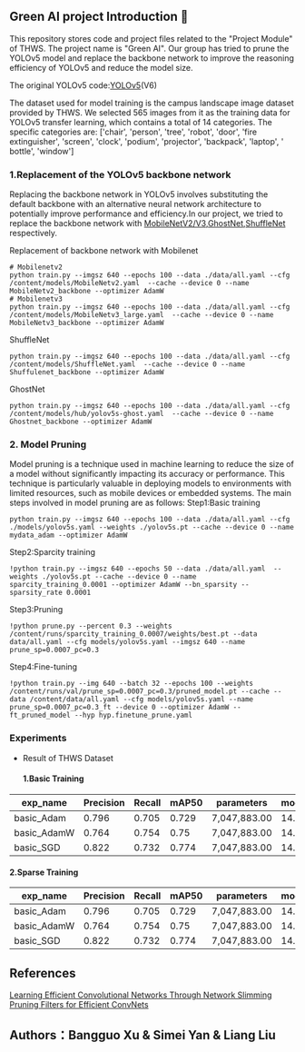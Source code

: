 ## Green AI project Introduction :leaves:
This repository stores code and project files related to the "Project Module" of THWS. The project name is "Green AI". Our group has tried to prune the YOLOv5 model and replace the backbone network to improve the reasoning efficiency of YOLOv5 and reduce the model size.

The original YOLOv5 code:[YOLOv5](https://github.com/ultralytics/yolov5/)(V6)

The dataset used for model training is the campus landscape image dataset provided by THWS. We selected 565 images from it as the training data for YOLOv5 transfer learning, which contains a total of 14 categories. The specific categories are: ['chair', 'person', 'tree', 'robot', 'door', 'fire extinguisher', 'screen', 'clock', 'podium', 'projector', 'backpack', 'laptop', ' bottle', 'window']

### 1.Replacement of the YOLOv5 backbone network
Replacing the backbone network in YOLOv5 involves substituting the default backbone with an alternative neural network architecture to potentially improve performance and efficiency.In our project, we tried to replace the backbone network with [MobileNetV2/V3](https://arxiv.org/abs/1704.04861),[GhostNet](https://arxiv.org/abs/1911.11907),[ShuffleNet](https://arxiv.org/abs/1707.01083) respectively.

Replacement of backbone network with Mobilenet
```shell
# Mobilenetv2
python train.py --imgsz 640 --epochs 100 --data ./data/all.yaml --cfg /content/models/MobileNetv2.yaml  --cache --device 0 --name MobileNetv2_backbone --optimizer AdamW
# Mobilenetv3
python train.py --imgsz 640 --epochs 100 --data ./data/all.yaml --cfg /content/models/MobileNetv3_large.yaml  --cache --device 0 --name MobileNetv3_backbone --optimizer AdamW
```

ShuffleNet
```shell
python train.py --imgsz 640 --epochs 100 --data ./data/all.yaml --cfg /content/models/ShuffleNet.yaml  --cache --device 0 --name Shuffulenet_backbone --optimizer AdamW
```

GhostNet
```shell
python train.py --imgsz 640 --epochs 100 --data ./data/all.yaml --cfg /content/models/hub/yolov5s-ghost.yaml  --cache --device 0 --name Ghostnet_backbone --optimizer AdamW
```

### 2. Model Pruning
Model pruning is a technique used in machine learning to reduce the size of a model without significantly impacting its accuracy or performance. This technique is particularly valuable in deploying models to environments with limited resources, such as mobile devices or embedded systems. The main steps involved in model pruning are as follows:
Step1:Basic training
```shell
python train.py --imgsz 640 --epochs 100 --data ./data/all.yaml --cfg ./models/yolov5s.yaml --weights ./yolov5s.pt --cache --device 0 --name mydata_adam --optimizer AdamW
```
Step2:Sparcity training
```shell
!python train.py --imgsz 640 --epochs 50 --data ./data/all.yaml  --weights ./yolov5s.pt --cache --device 0 --name sparcity_training_0.0001 --optimizer AdamW --bn_sparsity --sparsity_rate 0.0001
```
Step3:Pruning
```shell
!python prune.py --percent 0.3 --weights /content/runs/sparcity_training_0.0007/weights/best.pt --data data/all.yaml --cfg models/yolov5s.yaml --imgsz 640 --name prune_sp=0.0007_pc=0.3
```
Step4:Fine-tuning
```shell
!python train.py --img 640 --batch 32 --epochs 100 --weights /content/runs/val/prune_sp=0.0007_pc=0.3/pruned_model.pt --cache --data /content/data/all.yaml --cfg models/yolov5s.yaml --name prune_sp=0.0007_pc=0.3_ft --device 0 --optimizer AdamW --ft_pruned_model --hyp hyp.finetune_prune.yaml
```

### Experiments
- Result of THWS Dataset
  #### 1.Basic Training

| exp_name             | Precision | Recall | mAP50 | parameters    | model_size | training_time&epochs | GFLOPs |   |   | note |
|----------------------|-----------|--------|-------|---------------|------------|----------------------|--------|---|---|------|
| basic_Adam  | 0.796     | 0.705  | 0.729 | 7,047,883.00  | 14.5MB     | 0.311h/100           | 15.9   |   |   |      |
| basic_AdamW | 0.764     | 0.754  | 0.75  | 7,047,883.00  | 14.5MB     | 0.312h/100           | 15.9   |   |   |      |
| basic_SGD   | 0.822     | 0.732  | 0.774 | 7,047,883.00  | 14.5MB     | 0.3h/100             | 15.9   |   |   |      |

  #### 2.Sparse Training

| exp_name             | Precision | Recall | mAP50 | parameters    | model_size | training_time&epochs | GFLOPs |   |   | note |
|----------------------|-----------|--------|-------|---------------|------------|----------------------|--------|---|---|------|
| basic_Adam  | 0.796     | 0.705  | 0.729 | 7,047,883.00  | 14.5MB     | 0.311h/100           | 15.9   |   |   |      |
| basic_AdamW | 0.764     | 0.754  | 0.75  | 7,047,883.00  | 14.5MB     | 0.312h/100           | 15.9   |   |   |      |
| basic_SGD   | 0.822     | 0.732  | 0.774 | 7,047,883.00  | 14.5MB     | 0.3h/100             | 15.9   |   |   |      |
  
 

  
  
  

  

## References
[Learning Efficient Convolutional Networks Through Network Slimming](https://arxiv.org/abs/1708.06519)
[Pruning Filters for Efficient ConvNets](https://arxiv.org/abs/1608.08710)


## Authors：Bangguo Xu & Simei Yan & Liang Liu
